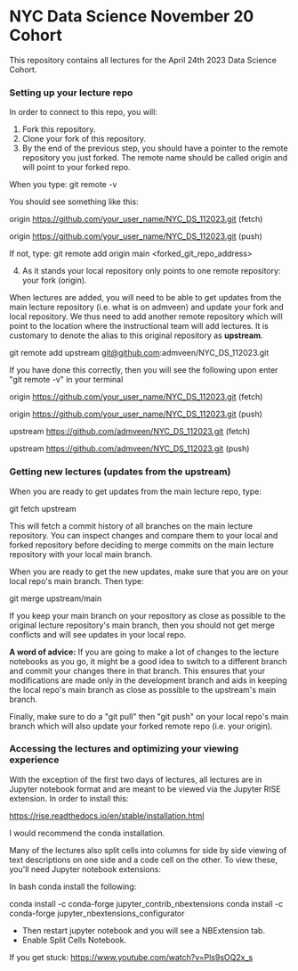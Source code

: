 # NYC Data Science November 20 Cohort


This repository contains all lectures for the April 24th 2023 Data Science Cohort.

### Setting up your lecture repo

In order to connect to this repo, you will:

1. Fork this repository.
2. Clone your fork of this repository.
3. By the end of the previous step, you should have a pointer to the remote repository you just forked. The remote name should be called origin and will point to your forked repo.

When you type: git remote -v

You should see something like this:

origin  https://github.com/your_user_name/NYC_DS_112023.git (fetch)

origin  https://github.com/your_user_name/NYC_DS_112023.git (push)

If not, type: git remote add origin main <forked_git_repo_address>

4. As it stands your local repository only points to one remote repository: your fork (origin).

When lectures are added, you will need to be able to get updates from the main lecture repository (i.e. what is on admveen) and update your fork and local repository. We thus need to add another remote repository which will point to the location where the instructional team will add lectures. It is customary to denote the alias to this original repository as **upstream**.

git remote add upstream git@github.com:admveen/NYC_DS_112023.git

If you have done this correctly, then you will see the following upon enter "git remote -v" in your terminal


origin  https://github.com/your_user_name/NYC_DS_112023.git (fetch)

origin  https://github.com/your_user_name/NYC_DS_112023.git (push)

upstream  https://github.com/admveen/NYC_DS_112023.git (fetch)

upstream  https://github.com/admveen/NYC_DS_112023.git (push)

### Getting new lectures (updates from the upstream)

When you are ready to get updates from the main lecture repo, type:

git fetch upstream 

This will fetch a commit history of all branches on the main lecture repository. You can inspect changes and compare them to your local and forked repository before deciding to merge commits on the main lecture repository with your local main branch.

When you are ready to get the new updates, make sure that you are on your local repo's main branch. Then type:

git merge upstream/main

If you keep your main branch on your repository as close as possible to the original lecture repository's main branch, then you should not get merge conflicts and will see updates in your local repo.

**A word of advice:** If you are going to make a lot of changes to the lecture notebooks as you go, it might be a good idea to switch to a different branch and commit your changes there in that branch. This ensures that your modifications are made only in the development branch and aids in keeping the local repo's main branch as close as possible to the upstream's main branch.

Finally, make sure to do a "git pull" then "git push" on your local repo's main branch which will also update your forked remote repo (i.e. your origin).


### Accessing the lectures and optimizing your viewing experience

With the exception of the first two days of lectures, all lectures are in Jupyter notebook format and are meant to be viewed via the Jupyter RISE extension. In order to install this:

https://rise.readthedocs.io/en/stable/installation.html

I would recommend the conda installation.

Many of the lectures also split cells into columns for side by side viewing of text descriptions on one side and a code cell on the other. To view these, you'll need Jupyter notebook extensions:

In bash conda install the following:

conda install -c conda-forge jupyter_contrib_nbextensions
conda install -c conda-forge jupyter_nbextensions_configurator

- Then restart jupyter notebook and you will see a NBExtension tab. 
- Enable Split Cells Notebook.

If you get stuck: https://www.youtube.com/watch?v=Pls9sOQ2x_s
